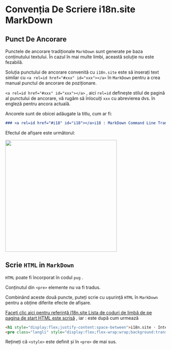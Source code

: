 # Convenția De Scriere i18n.site MarkDown

## Punct De Ancorare

Punctele de ancorare tradiționale `MarkDown` sunt generate pe baza conținutului textului. În cazul în mai multe limbi, această soluție nu este fezabilă.

Soluția punctului de ancorare convenită cu `i18n.site` este să inserați text similar cu `<a rel=id href="#xxx" id="xxx"></a>` în `MarkDown` pentru a crea manual punctul de ancorare de poziționare.

`<a rel=id href="#xxx" id="xxx"></a>` , aici `rel=id` definește stilul de pagină al punctului de ancorare, vă rugăm să înlocuiți `xxx` cu abrevierea dvs. în engleză pentru ancora actuală.

Ancorele sunt de obicei adăugate la titlu, cum ar fi:

```md
### <a rel=id href="#i18" id="i18"></a>i18 : MarkDown Command Line Translation Tool
```

Efectul de afișare este următorul:

<img src="//p.3ti.site/1721381136.avif" width="350">

## Scrie `HTML` in `MarkDown`

`HTML` poate fi încorporat în codul `pug` .

Conținutul din `<pre>` elemente nu va fi tradus.

Combinând aceste două puncte, puteți scrie cu ușurință `HTML` în `MarkDown` pentru a obține diferite efecte de afișare.

[Faceți clic aici pentru referință i18n.site Lista de coduri de limbă de pe pagina de start HTML este scrisă](//raw.githubusercontent.com/i18n-site/md/main/zh/README.md) , iar : este după cum urmează

```html
<h1 style="display:flex;justify-content:space-between">i18n.site ⋅ International Solutions<img src="//p.3ti.site/logo.svg" style="user-select:none;margin-top:-1px;width:42px"></h1>
<pre class="langli" style="display:flex;flex-wrap:wrap;background:transparent;border:1px solid #eee;font-size:12px;box-shadow:0 0 3px inset #eee;padding:12px 5px 4px 12px;justify-content:space-between;"><style>pre.langli i{font-weight:300;font-family:s;margin-right:2px;margin-bottom:8px;font-style:normal;color:#666;border-bottom:1px dashed #ccc;}</style><i>English</i><i>简体中文</i><i>Deutsch</i> … …</pre>
```

Rețineți că `<style>` este definit și în `<pre>` de mai sus.